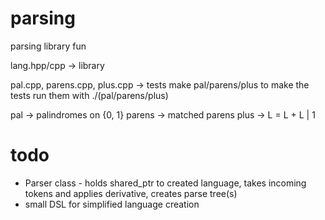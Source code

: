 # parsing
parsing library fun


lang.hpp/cpp -> library

pal.cpp, parens.cpp, plus.cpp -> tests
make pal/parens/plus to make the tests
run them with ./(pal/parens/plus)

pal -> palindromes on {0, 1}
parens -> matched parens
plus ->  L = L + L | 1


# todo
* Parser class - holds shared_ptr to created language,
    takes incoming tokens and applies derivative,
    creates parse tree(s)
* small DSL for simplified language creation
